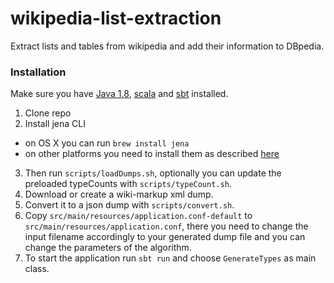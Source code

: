 wikipedia-list-extraction
===================

Extract lists and tables from wikipedia and add their information to DBpedia.

### Installation

Make sure you have [Java 1.8](http://www.oracle.com/technetwork/java/javase/downloads/jdk8-downloads-2133151.html), [scala](http://www.scala-lang.org/download/install.html) and [sbt](http://www.scala-sbt.org/release/docs/Getting-Started/Setup.html) installed.

1. Clone repo
2. Install jena CLI
  * on OS X you can run `brew install jena`
  * on other platforms you need to install them as described [here](https://jena.apache.org/documentation/tdb/commands.html#installation)
3. Then run `scripts/loadDumps.sh`, optionally you can update the preloaded typeCounts with `scripts/typeCount.sh`.
4. Download or create a wiki-markup xml dump.
5. Convert it to a json dump with `scripts/convert.sh`.
6. Copy `src/main/resources/application.conf-default` to `src/main/resources/application.conf`, there you need to change the input filename accordingly to your generated dump file and you can change the parameters of the algorithm.
7. To start the application run `sbt run` and choose `GenerateTypes` as main class.
